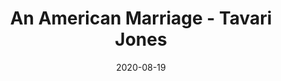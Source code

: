 ---
title:  "An American Marriage - Tavari Jones"
tags: ["books"]
showTags: true
date: 2020-08-19
---